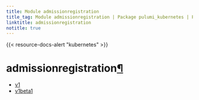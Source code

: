 ```yaml
---
title: Module admissionregistration
title_tag: Module admissionregistration | Package pulumi_kubernetes | Python SDK
linktitle: admissionregistration
notitle: true
---
```


{{< resource-docs-alert "kubernetes" >}}

<div class="section" id="admissionregistration">
<h1>admissionregistration<a class="headerlink" href="#admissionregistration" title="Permalink to this headline">¶</a></h1>
<div class="toctree-wrapper compound">
<ul>
<li class="toctree-l1"><a class="reference internal" href="v1/">v1</a></li>
<li class="toctree-l1"><a class="reference internal" href="v1beta1/">v1beta1</a></li>
</ul>
</div>
</div>
